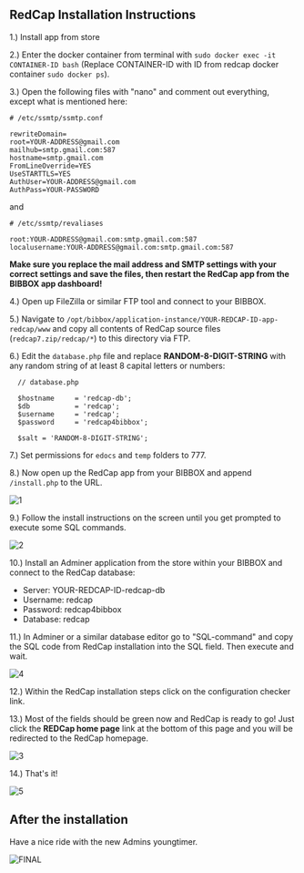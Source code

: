 ## RedCap Installation Instructions

1.) Install app from store

2.) Enter the docker container from terminal with `sudo docker exec -it CONTAINER-ID bash` (Replace CONTAINER-ID with ID from redcap docker container `sudo docker ps`).

3.) Open the following files with "nano" and comment out everything, except what is mentioned here:

    # /etc/ssmtp/ssmtp.conf
    
    rewriteDomain=
    root=YOUR-ADDRESS@gmail.com
    mailhub=smtp.gmail.com:587
    hostname=smtp.gmail.com
    FromLineOverride=YES
    UseSTARTTLS=YES
    AuthUser=YOUR-ADDRESS@gmail.com
    AuthPass=YOUR-PASSWORD

and

    # /etc/ssmtp/revaliases
    
    root:YOUR-ADDRESS@gmail.com:smtp.gmail.com:587
    localusername:YOUR-ADDRESS@gmail.com:smtp.gmail.com:587


  **Make sure you replace the mail address and SMTP settings with your correct settings and save the files, then restart the RedCap app from the BIBBOX app dashboard!**


4.) Open up FileZilla or similar FTP tool and connect to your BIBBOX.

5.) Navigate to `/opt/bibbox/application-instance/YOUR-REDCAP-ID-app-redcap/www` and copy all contents of RedCap source files (`redcap7.zip/redcap/*`) to this directory via FTP.

6.) Edit the `database.php` file and replace **RANDOM-8-DIGIT-STRING** with any random string of at least 8 capital letters or numbers:

      // database.php
      
      $hostname     = 'redcap-db';
      $db           = 'redcap';
      $username     = 'redcap';
      $password     = 'redcap4bibbox';

      $salt = 'RANDOM-8-DIGIT-STRING';


7.) Set permissions for `edocs` and `temp` folders to 777. 

8.) Now open up the RedCap app from your BIBBOX and append `/install.php` to the URL.

![1](install-screen-01.jpg)

9.) Follow the install instructions on the screen until you get prompted to execute some SQL commands.

![2](install-screen-02.jpg)

10.) Install an Adminer application from the store within your BIBBOX and connect to the RedCap database:

  * Server: YOUR-REDCAP-ID-redcap-db
  * Username: redcap
  * Password: redcap4bibbox
  * Database: redcap


11.) In Adminer or a similar database editor go to "SQL-command" and copy the SQL code from RedCap installation into the SQL field. Then execute and wait.

![4](install-screen-04.jpg)

12.) Within the RedCap installation steps click on the configuration checker link.

13.) Most of the fields should be green now and RedCap is ready to go! Just click the **REDCap home page** link at the bottom of this page and you will be redirected to the RedCap homepage. 

![3](install-screen-03.jpg)

14.) That's it!

![5](install-screen-05.jpg)



## After the installation

Have a nice ride with the new Admins youngtimer.

![FINAL](install-screen-final.jpg)